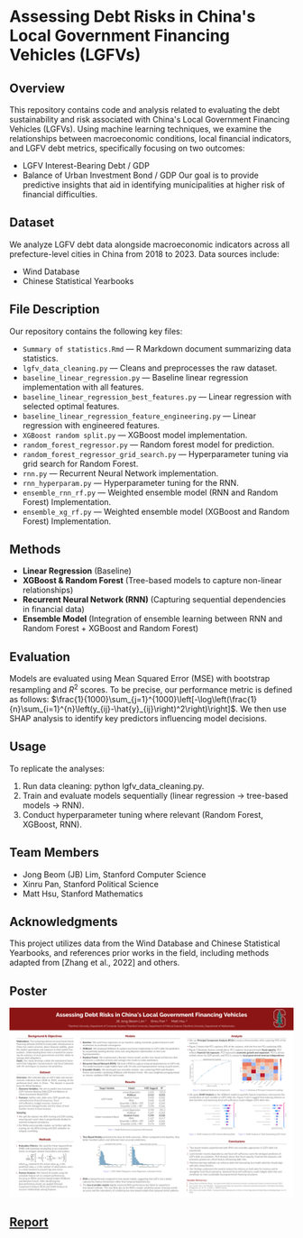 # Assessing Debt Risks in China's Local Government Financing Vehicles (LGFVs)

## Overview
This repository contains code and analysis related to evaluating the debt sustainability and risk associated with China's Local Government Financing Vehicles (LGFVs). Using machine learning techniques, we examine the relationships between macroeconomic conditions, local financial indicators, and LGFV debt metrics, specifically focusing on two outcomes:
- LGFV Interest-Bearing Debt / GDP
- Balance of Urban Investment Bond / GDP
Our goal is to provide predictive insights that aid in identifying municipalities at higher risk of financial difficulties.

## Dataset

We analyze LGFV debt data alongside macroeconomic indicators across all prefecture-level cities in China from 2018 to 2023. Data sources include:
- Wind Database
- Chinese Statistical Yearbooks

## File Description
Our repository contains the following key files:
- `Summary of statistics.Rmd` — R Markdown document summarizing data statistics.
- `lgfv_data_cleaning.py` — Cleans and preprocesses the raw dataset.
- `baseline_linear_regression.py` — Baseline linear regression implementation with all features.
- `baseline_linear_regression_best_features.py` — Linear regression with selected optimal features.
- `baseline_linear_regression_feature_engineering.py` — Linear regression with engineered features.
- `XGBoost random split.py` — XGBoost model implementation.
- `random_forest_regressor.py` — Random forest model for prediction.
- `random_forest_regressor_grid_search.py` — Hyperparameter tuning via grid search for Random Forest.
- `rnn.py` — Recurrent Neural Network implementation.
- `rnn_hyperparam.py` — Hyperparameter tuning for the RNN.
- `ensemble_rnn_rf.py` — Weighted ensemble model (RNN and Random Forest) Implementation.
- `ensemble_xg_rf.py` — Weighted ensemble model (XGBoost and Random Forest) Implementation.


## Methods
- **Linear Regression** (Baseline)
- **XGBoost & Random Forest** (Tree-based models to capture non-linear relationships)
- **Recurrent Neural Network (RNN)** (Capturing sequential dependencies in financial data)
- **Ensemble Model** (Integration of ensemble learning between RNN and Random Forest + XGBoost and Random Forest)

## Evaluation
Models are evaluated using Mean Squared Error (MSE) with bootstrap resampling and $R^2$ scores. To be precise, our performance metric is defined as follows: $\frac{1}{1000}\sum_{j=1}^{1000}\left[-\log\left(\frac{1}{n}\sum_{i=1}^{n}\left(y_{ij}-\hat{y}_{ij}\right)^2\right)\right]$. We then use SHAP analysis to identify key predictors influencing model decisions.

## Usage
To replicate the analyses:
1. Run data cleaning: python lgfv_data_cleaning.py.
2. Train and evaluate models sequentially (linear regression → tree-based models → RNN).
3. Conduct hyperparameter tuning where relevant (Random Forest, XGBoost, RNN).

## Team Members
- Jong Beom (JB) Lim, Stanford Computer Science
- Xinru Pan, Stanford Political Science
- Matt Hsu, Stanford Mathematics

## Acknowledgments
This project utilizes data from the Wind Database and Chinese Statistical Yearbooks, and references prior works in the field, including methods adapted from [Zhang et al., 2022] and others.

## Poster
![Poster](Visualizations/CS_229_Poster.png)

## [Report](https://drive.google.com/file/d/1tvssbpC1UpgxN4PRa4Oxyv3TqyEQ1ofH/view?usp=drive_link)





